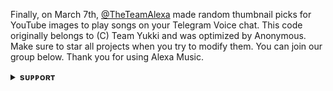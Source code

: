 Finally, on March 7th, [@TheTeamAlexa](https://github.com/TheTeamAlexa) made random thumbnail picks for YouTube images to play songs on your Telegram Voice chat. This code originally belongs to (C) Team Yukki and was optimized by Anonymous. Make sure to star all projects when you try to modify them. You can join our group below. Thank you for using Alexa Music.
<details>
<summary><b>sᴜᴘᴘᴏʀᴛ</b></summary>
<br>

# ❤️ Support<
<a href="https://t.me/Alexa_BotUpdates"><img src="https://img.shields.io/badge/Join-Telegram%20Channel-red.svg?logo=Telegram"></a>
<a href="https://t.me/Shayri_Music_Lovers"><img src="https://img.shields.io/badge/Join-Telegram%20Group-blue.svg?logo=telegram"></a>
<a href="https://t.me/Give_Me_Heart"><img src="https://img.shields.io/badge/Give-Me%20Heart-blue.svg?logo=telegram"></a>
<a href="https://t.me/Malayalam_Chatting"><img src="https://img.shields.io/badge/Give-Me%20Heart-blue.svg?logo=telegram"></a>

</details>
